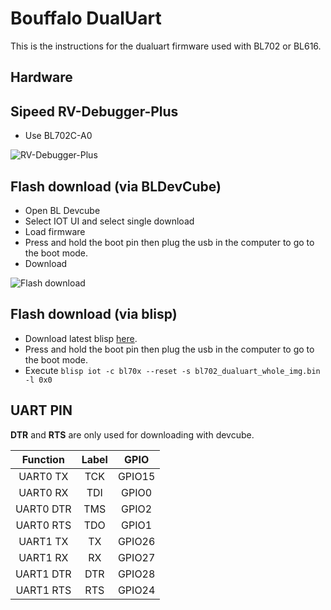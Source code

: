 # Bouffalo DualUart

This is the instructions for the dualuart firmware used with BL702 or BL616.

## Hardware

## Sipeed RV-Debugger-Plus

- Use BL702C-A0

![RV-Debugger-Plus](rv-debugger.png)

## Flash download (via BLDevCube)

- Open BL Devcube
- Select IOT UI and select single download
- Load firmware
- Press and hold the boot pin then plug the usb in the computer to go to the boot mode.
- Download

![Flash download](flash_download.png)

## Flash download (via blisp)

- Download latest blisp [here](https://github.com/pine64/blisp/releases/latest).
- Press and hold the boot pin then plug the usb in the computer to go to the boot mode.
- Execute `blisp iot -c bl70x --reset -s bl702_dualuart_whole_img.bin -l 0x0`

## UART PIN

**DTR** and **RTS** are only used for downloading with devcube.

|   Function    |  Label   |  GPIO  |
|:-------------:|:--------:|:------:|
|UART0 TX       | TCK   | GPIO15  |
|UART0 RX       | TDI   | GPIO0  |
|UART0 DTR      | TMS   | GPIO2  |
|UART0 RTS      | TDO   | GPIO1  |
|UART1 TX       | TX   | GPIO26  |
|UART1 RX       | RX   | GPIO27  |
|UART1 DTR      | DTR   | GPIO28  |
|UART1 RTS      | RTS   | GPIO24  |
